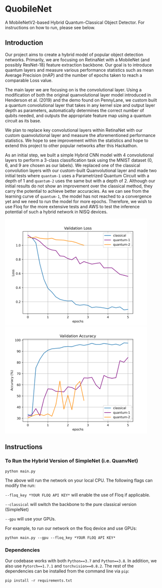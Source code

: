 # QuobileNet
A MobileNetV2-based Hybrid Quantum-Classical Object Detector. For instructions on how to run, please see below.

## Introduction

Our project aims to create a hybrid model of popular object detection networks. Primarily, we are focusing on RetinaNet with a MobileNet (and possibly ResNet-18) feature extraction backbone. Our goal is to introduce quantum layers and measure various performance statistics such as mean Average Precision (mAP) and the number of epochs taken to reach a comparable Loss value.

The main layer we are focusing on is the convolutional layer. Using a modification of both the original quanvolutional layer model introduced in Henderson et al. (2019) and the demo found on PennyLane, we custom built a quantum convolutional layer that takes in any kernel size and output layer depth as parameters, automatically determines the correct number of qubits needed, and outputs the appropriate feature map using a quantum circuit as its base.

We plan to replace key convolutional layers within RetinaNet with our custom quanvolutional layer and measure the aforementioned performance statistics. We hope to see improvement within the statistics and hope to extend this project to other popular networks after this Hackathon.

As an initial step, we built a simple Hybrid CNN model with 4 convolutional layers to perform a 3-class classification task using the MNIST dataset (0, 6, and 9 are chosen as our labels). We replaced one of the classical convolution layers with our custom-built Quanvolutional layer and made two initial tests where `quantum-1` uses a Parametrized Quantum Circuit with a depth of 1 and `quantum-2` uses the same but with a depth of 2. Although our initial results do not show an improvement over the classical method, they carry the potential to achieve better accuracies. As we can see from the learning curve of `quantum-1`, the model has not reached to a convergence yet and we need to run the model for more epochs. Therefore, we wish to use Floq for the more extensive tests and AWS to test the inference potential of such a hybrid network in NISQ devices.

<p float="middle">
  <img src="png/validation_loss.png" width="470" />
  <img src="png/validation_acc.png" width="470" /> 
</p>

## Instructions
### To Run the Hybrid Version of SimpleNet (i.e. QuanvNet)
```
python main.py
```
The above will run the network on your local CPU. The following flags can modify the run:

`--floq_key *YOUR FLOQ API KEY*` will enable the use of Floq if applicable.

`--classical` will switch the backbone to the pure classical version (SimpleNet)

`--gpu` will use your GPUs.

For example, to run our network on the floq device and use GPUs:
```
python main.py --gpu --floq_key *YOUR FLOQ API KEY*
```
### Dependencies
Our codebase works with both `Python==3.7` and `Python==3.8`. In addition, we also use `Pytorch==1.7.1` and `torchvision==0.8.2`. The rest of the dependencies can be installed from the command line via `pip`:
```
pip install -r requirements.txt
```
